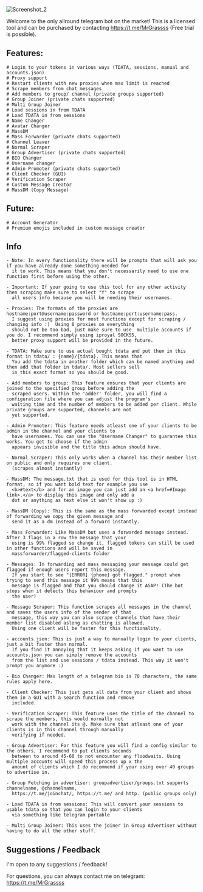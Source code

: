 ![Screenshot_2](https://github.com/MrGrasss/TeleBlitz/assets/132838549/89ac5924-f829-420d-ab19-a08038454983)

Welcome to the only allround telegram bot on the market!
This is a licensed tool and can be purchased by contacting https://t.me/MrGrassss (Free trial is possible).

## Features:

    # Login to your tokens in various ways (TDATA, sessions, manual and accounts.json)
    # Proxy support
    # Restart clients with new proxies when max limit is reached
    # Scrape members from chat messages
    # Add members to group/ channel (private groups supported)
    # Group Joiner (private chats supported)
    # Multi Group Joiner
    # Load sessions in from TDATA
    # Load TDATA in from sessions
    # Name Changer
    # Avatar Changer
    # MassDM
    # Mass Forwarder (private chats supported)
    # Channel Leaver
    # Normal Scraper
    # Group Advertiser (private chats supported)
    # BIO Changer
    # Username changer
    # Admin Promoter (private chats supported)
    # Client Checker (GUI)
    # Verification Scraper
    # Custom Message Creator
    # MassDM (Copy Message)

## Future:

    # Account Generator
    # Premium emojis included in custom message creator

## Info

    - Note: In every functionality there will be prompts that will ask you if you have already done something needed for
      it to work. This means that you don't necessarily need to use one function first before using the other.

    - Important: If your going to use this tool for any other activity then scraping make sure to select "Y" to scrape
      all users info because you will be needing their usernames.

    - Proxies: The formats of the proxies are hostname:port@username:password or hostname:port:username:pass.
      I suggest using proxies for most functions except for scraping / changing info :)  Using 0 proxies on everything
      should not be too bad, just make sure to use  multiple accounts if you do. I recommend simply using iproyal SOCKS5, 
      better proxy support will be provided in the future.
      
    - TDATA: Make sure to use actual bought tdata and put them in this format in tdata/ : {name}/{tdata}. This means that
      You add the tdata in another folder which can be named anything and then add that folder in tdata/. Most sellers sell
      in this exact format so you should be good. 
      
    - Add members to group: This feature ensures that your clients are joined to the specified group before adding the 
      scraped users. Within the 'adder' folder, you will find a configuration file where you can adjust the program's 
      waiting time and the number of members to be added per client. While private groups are supported, channels are not 
      yet supported.

    - Admin Promoter: This feature needs atleast one of your clients to be admin in the channel and your clients to
      have usernames. You can use the "Username Changer" to guarantee this works. You get to choose if the admin
      appears invisible and the title this admin should have.

    - Normal Scraper: This only works when a channel has their member list on public and only requires one client.
      (scrapes almost instantly)

    - MassDM: The message.txt that is used for this tool is in HTML format, so if you want bold text for example you use
      <b>#text</b> and for an image you can just add an <a href=#Image link>.</a> to display this image and only add a
      dot or anything as text else it won't show up :)
    
    - MassDM (Copy): This is the same as the mass forwarded except instead of forwarding we copy the given message and 
      send it as a dm instead of a forward instantly. 

    - Mass Forwarder: Like MassDM but uses a forwarded message instead. After 3 flags in a row the message that your
      using is 99% flagged so change it, flagged tokens can still be used in other functions and will be saved in
      massforwarder/flagged-clients folder

    - Messages: In forwarding and mass messaging your message could get flagged if enough users report this message.
      If you start to see "[ERROR] {phone} got flagged." prompt when trying to send this message it 99% means that this
      message is flagged and that you should change it ASAP! (The bot stops when it detects this behaviour and prompts
      the user)

    - Message Scraper: This function scrapes all messages in the channel and saves the users info of the sender of that
      message, this way you can also scrape channels that have their member list disabled aslong as chatting is allowed.
      Using one client will be faster for this functionality.

    - accounts.json: This is just a way to manually login to your clients, just a bit faster than normal.
      If you find it annoying that it keeps asking if you want to use accounts.json you can simply remove the accounts
      from the list and use sessions / tdata instead. This way it won't prompt you anymore :)

    - Bio Changer: Max length of a telegram bio is 70 characters, the same rules apply here.

    - Client Checker: This just gets all data from your client and shows them in a GUI with a search function and remove
      included.

    - Verification Scraper: This feature uses the title of the channel to scrape the members, this would normally not
      work with the channel its @. Make sure that atleast one of your clients is in this channel through manually
      verifying if needed.

    - Group Advertiser: For this feature you will find a config similar to the others, I recommend to put clients seconds
      between to around 45-60 to not encounter any floodwaits. Using multiple accounts will speed this process up x the
      amount of clients which I do recommend if your using over 40 groups to advertise in. 

    - Group Fetching in advertiser: groupadvertiser/groups.txt supports channelname, @channelname, 
      https://t.me/joinchat/, https://t.me/ and http. (public groups only)

    - Load TDATA in from sessions: This will convert your sessions to usable tdata so that you can login to your clients
      via something like telegram portable

    - Multi Group Joiner: This uses the joiner in Group Advertiser without having to do all the other stuff. 
    

## Suggestions / Feedback

I'm open to any suggestions / feedback!

For questions, you can always contact me on telegram: https://t.me/MrGrassss
